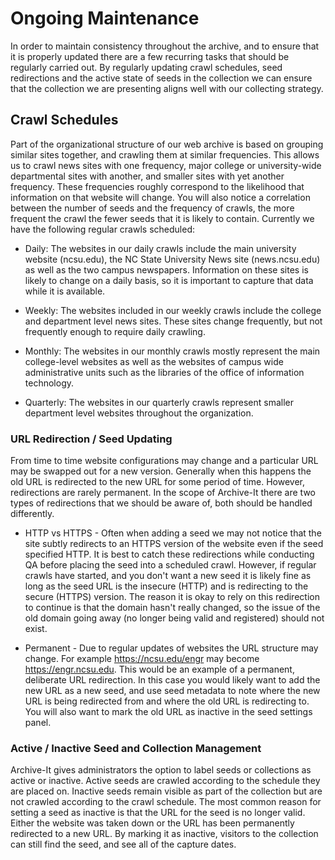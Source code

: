 # Ongoing Maintenance
In order to maintain consistency throughout the archive, and to ensure that it is properly updated there are a few recurring tasks that should be regularly carried out. By regularly updating crawl schedules, seed redirections and the active state of seeds in the collection we can ensure that the collection we are presenting aligns well with our collecting strategy.

## Crawl Schedules
Part of the organizational structure of our web archive is based on grouping similar sites together, and crawling them at similar frequencies. This allows us to crawl news sites with one frequency, major college or university-wide departmental sites with another, and smaller sites with yet another frequency. These frequencies roughly correspond to the likelihood that information on that website will change. You will also notice a correlation between the number of seeds and the frequency of crawls, the more frequent the crawl the fewer seeds that it is likely to contain. Currently we have the following regular crawls scheduled:

- Daily: The websites in our daily crawls include the main university website (ncsu.edu), the NC State University News site (news.ncsu.edu) as well as the two campus newspapers. Information on these sites is likely to change on a daily basis, so it is important to capture that data while it is available.

- Weekly: The websites included in our weekly crawls include the college and department level news sites. These sites change frequently, but not frequently enough to require daily crawling.

- Monthly: The websites in our monthly crawls mostly represent the main college-level websites as well as the websites of campus wide administrative units such as the libraries of the office of information technology.

- Quarterly: The websites in our quarterly crawls represent smaller department level websites throughout the organization.

### URL Redirection / Seed Updating
From time to time website configurations may change and a particular URL may be swapped out for a new version. Generally when this happens the old URL is redirected to the new URL for some period of time. However, redirections are rarely permanent. In the scope of Archive-It there are two types of redirections that we should be aware of, both should be handled differently.

- HTTP vs HTTPS - Often when adding a seed we may not notice that the site subtly redirects to an HTTPS version of the website even if the seed specified HTTP. It is best to catch these redirections while conducting QA before placing the seed into a scheduled crawl. However, if regular crawls have started, and you don't want a new seed it is likely fine as long as the seed URL is the insecure (HTTP) and is redirecting to the secure (HTTPS) version. The reason it is okay to rely on this redirection to continue is that the domain hasn't really changed, so the issue of the old domain going away (no longer being valid and registered) should not exist.

- Permanent - Due to regular updates of websites the URL structure may change. For example https://ncsu.edu/engr may become https://engr.ncsu.edu. This would be an example of a permanent, deliberate URL redirection. In this case you would likely want to add the new URL as a new seed, and use seed metadata to note where the new URL is being redirected from and where the old URL is redirecting to. You will also want to mark the old URL as inactive in the seed settings panel.

### Active / Inactive Seed and Collection Management
Archive-It gives administrators the option to label seeds or collections as active or inactive. Active seeds are crawled according to the schedule they are placed on. Inactive seeds remain visible as part of the collection but are not crawled according to the crawl schedule. The most common reason for setting a seed as inactive is that the URL for the seed is no longer valid. Either the website was taken down or the URL has been permanently redirected to a new URL. By marking it as inactive, visitors to the collection can still find the seed, and see all of the capture dates.
